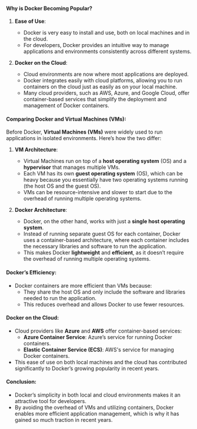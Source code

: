 #### Why is Docker Becoming Popular?

1. **Ease of Use**:
   - Docker is very easy to install and use, both on local machines and in the cloud.
   - For developers, Docker provides an intuitive way to manage applications and environments consistently across different systems.

2. **Docker on the Cloud**:
   - Cloud environments are now where most applications are deployed.
   - Docker integrates easily with cloud platforms, allowing you to run containers on the cloud just as easily as on your local machine.
   - Many cloud providers, such as AWS, Azure, and Google Cloud, offer container-based services that simplify the deployment and management of Docker containers.

#### Comparing Docker and Virtual Machines (VMs):

Before Docker, **Virtual Machines (VMs)** were widely used to run applications in isolated environments. Here’s how the two differ:

1. **VM Architecture**:
   - Virtual Machines run on top of a **host operating system** (OS) and a **hypervisor** that manages multiple VMs.
   - Each VM has its own **guest operating system** (OS), which can be heavy because you essentially have two operating systems running (the host OS and the guest OS).
   - VMs can be resource-intensive and slower to start due to the overhead of running multiple operating systems.

2. **Docker Architecture**:
   - Docker, on the other hand, works with just a **single host operating system**.
   - Instead of running separate guest OS for each container, Docker uses a container-based architecture, where each container includes the necessary libraries and software to run the application.
   - This makes Docker **lightweight** and **efficient**, as it doesn’t require the overhead of running multiple operating systems.

#### Docker’s Efficiency:

- Docker containers are more efficient than VMs because:
  - They share the host OS and only include the software and libraries needed to run the application.
  - This reduces overhead and allows Docker to use fewer resources.

#### Docker on the Cloud:

- Cloud providers like **Azure** and **AWS** offer container-based services:
  - **Azure Container Service**: Azure’s service for running Docker containers.
  - **Elastic Container Service (ECS)**: AWS's service for managing Docker containers.
- This ease of use on both local machines and the cloud has contributed significantly to Docker’s growing popularity in recent years.

#### Conclusion:
- Docker’s simplicity in both local and cloud environments makes it an attractive tool for developers.
- By avoiding the overhead of VMs and utilizing containers, Docker enables more efficient application management, which is why it has gained so much traction in recent years.
